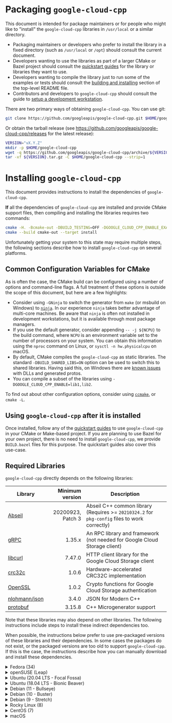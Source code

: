 # Packaging `google-cloud-cpp`

<!-- This is an automatically generated file -->
<!-- Make changes in ci/generate-markdown/generate-packaging.sh -->

This document is intended for package maintainers or for people who might like
to "install" the `google-cloud-cpp` libraries in `/usr/local` or a similar
directory.

* Packaging maintainers or developers who prefer to install the library in a
  fixed directory (such as `/usr/local` or `/opt`) should consult the current
  document.
* Developers wanting to use the libraries as part of a larger CMake or Bazel
  project should consult the [quickstart guides](/README.md#quickstart) for the
  library or libraries they want to use.
* Developers wanting to compile the library just to run some of the examples or
  tests should consult the
  [building and installing](/README.md#building-and-installing) section of the
  top-level README file.
* Contributors and developers to `google-cloud-cpp` should consult the guide to
  [setup a development workstation][howto-setup-dev-workstation].

[howto-setup-dev-workstation]: /doc/contributor/howto-guide-setup-development-workstation.md
[ninja-build]: https://ninja-build.org/
[ccmake]: https://cmake.org/cmake/help/latest/manual/ccmake.1.html
[issues-5489]: https://github.com/googleapis/google-cloud-cpp/issues/5849

There are two primary ways of obtaining `google-cloud-cpp`. You can use git:

```bash
git clone https://github.com/googleapis/google-cloud-cpp.git $HOME/google-cloud-cpp
```

Or obtain the tarball release (see
https://github.com/googleapis/google-cloud-cpp/releases for the latest
release):

```bash
VERSION="vX.Y.Z"
mkdir -p $HOME/google-cloud-cpp
wget -q https://github.com/googleapis/google-cloud-cpp/archive/${VERSION}.tar.gz
tar -xf ${VERSION}.tar.gz -C $HOME/google-cloud-cpp --strip=1
```

# Installing `google-cloud-cpp`

<!-- This is an automatically generated file -->
<!-- Make changes in ci/generate-markdown/generate-packaging.sh -->

This document provides instructions to install the dependencies of
`google-cloud-cpp`.

**If** all the dependencies of `google-cloud-cpp` are installed and provide
CMake support files, then compiling and installing the libraries
requires two commands:

```bash
cmake -H. -Bcmake-out -DBUILD_TESTING=OFF -DGOOGLE_CLOUD_CPP_ENABLE_EXAMPLES=OFF
cmake --build cmake-out --target install
```

Unfortunately getting your system to this state may require multiple steps,
the following sections describe how to install `google-cloud-cpp` on several
platforms.

## Common Configuration Variables for CMake

As is often the case, the CMake build can be configured using a number of
options and command-line flags.  A full treatment of these options is outside
the scope of this document, but here are a few highlights:

* Consider using `-GNinja` to switch the generator from `make` (or msbuild on
  Windows) to [`ninja`][ninja-build]. In our experience `ninja` takes better
  advantage of multi-core machines. Be aware that `ninja` is often not
  installed in development workstations, but it is available through most
  package managers.
* If you use the default generator, consider appending `-- -j ${NCPU}` to the
  build command, where `NCPU` is an environment variable set to the number of
  processors on your system. You can obtain this information using
  the `nproc` command on Linux, or `sysctl -n hw.physicalcpu` on macOS.
* By default, CMake compiles the `google-cloud-cpp` as static libraries. The
  standard `-DBUILD_SHARED_LIBS=ON` option can be used to switch this to shared
  libraries.  Having said this, on Windows there are [known issues][issues-5489]
  with DLLs and generated protos.
* You can compile a subset of the libraries using
  `-DGOOGLE_CLOUD_CPP_ENABLE=lib1,lib2`.

To find out about other configuration options, consider using
[`ccmake`][ccmake], or `cmake -L`.

## Using `google-cloud-cpp` after it is installed

Once installed, follow any of the [quickstart guides](/README.md#quickstart) to
use `google-cloud-cpp` in your CMake or Make-based project. If you are planning
to use Bazel for your own project, there is no need to install
`google-cloud-cpp`, we provide `BUILD.bazel` files for this purpose. The
quickstart guides also cover this use-case.

## Required Libraries

`google-cloud-cpp` directly depends on the following libraries:

| Library | Minimum version | Description |
| ------- | --------------: | ----------- |
| [Abseil][abseil-gh] | 20200923, Patch 3 | Abseil C++ common library (Requires >= `20210324.2` for `pkg-config` files to work correctly)|
| [gRPC][gRPC-gh] | 1.35.x | An RPC library and framework (not needed for Google Cloud Storage client) |
| [libcurl][libcurl-gh] | 7.47.0  | HTTP client library for the Google Cloud Storage client |
| [crc32c][crc32c-gh]  | 1.0.6 | Hardware-accelerated CRC32C implementation |
| [OpenSSL][OpenSSL-gh] | 1.0.2 | Crypto functions for Google Cloud Storage authentication |
| [nlohmann/json][nlohmann-json-gh] | 3.4.0 | JSON for Modern C++ |
| [protobuf][protobuf-gh] | 3.15.8 | C++ Microgenerator support |

[abseil-gh]: https://github.com/abseil/abseil-cpp
[gRPC-gh]: https://github.com/grpc/grpc
[libcurl-gh]: https://github.com/curl/curl
[crc32c-gh]: https://github.com/google/crc32c
[OpenSSL-gh]: https://github.com/openssl/openssl
[nlohmann-json-gh]: https://github.com/nlohmann/json
[protobuf-gh]: https://github.com/protocolbuffers/protobuf

Note that these libraries may also depend on other libraries. The following
instructions include steps to install these indirect dependencies too.

When possible, the instructions below prefer to use pre-packaged versions of
these libraries and their dependencies. In some cases the packages do not exist,
or the packaged versions are too old to support `google-cloud-cpp`. If this is
the case, the instructions describe how you can manually download and install
these dependencies.

<details>
<summary>Fedora (34)</summary>
<br>

Install the minimal development tools:

```bash
sudo dnf makecache && \
sudo dnf install -y ccache cmake curl findutils gcc-c++ git make ninja-build \
        openssl-devel patch unzip tar wget zip zlib-devel
```

Fedora 34 includes packages for gRPC and Protobuf, but they are not
recent enough to support the protos published by Google Cloud. The indirect
dependencies of libcurl, Protobuf, and gRPC are recent enough for our needs.

```bash
sudo dnf makecache && \
sudo dnf install -y c-ares-devel re2-devel libcurl-devel
```

Fedora's version of `pkg-config` (https://github.com/pkgconf/pkgconf) is slow
when handling `.pc` files with lots of `Requires:` deps, which happens with
Abseil. If you plan to use `pkg-config` with any of the installed artifacts,
you may want to use a recent version of the standard `pkg-config` binary. If
not, `sudo dnf install pkgconfig` should work.

```bash
mkdir -p $HOME/Downloads/pkg-config-cpp && cd $HOME/Downloads/pkg-config-cpp
curl -sSL https://pkgconfig.freedesktop.org/releases/pkg-config-0.29.2.tar.gz | \
    tar -xzf - --strip-components=1 && \
    ./configure --with-internal-glib && \
    make -j ${NCPU:-4} && \
sudo make install && \
sudo ldconfig
```

The following steps will install libraries and tools in `/usr/local`. By
default pkg-config does not search in these directories.

```bash
export PKG_CONFIG_PATH=/usr/local/lib64/pkgconfig:/usr/local/lib/pkgconfig:/usr/lib64/pkgconfig
```

#### Abseil

We need a recent version of Abseil.

```bash
mkdir -p $HOME/Downloads/abseil-cpp && cd $HOME/Downloads/abseil-cpp
curl -sSL https://github.com/abseil/abseil-cpp/archive/20211102.0.tar.gz | \
    tar -xzf - --strip-components=1 && \
    sed -i 's/^#define ABSL_OPTION_USE_\(.*\) 2/#define ABSL_OPTION_USE_\1 0/' "absl/base/options.h" && \
    cmake \
      -DCMAKE_BUILD_TYPE=Release \
      -DBUILD_TESTING=OFF \
      -DBUILD_SHARED_LIBS=yes \
      -DCMAKE_CXX_STANDARD=11 \
      -H. -Bcmake-out && \
    cmake --build cmake-out -- -j ${NCPU:-4} && \
sudo cmake --build cmake-out --target install -- -j ${NCPU:-4} && \
sudo ldconfig
```

#### crc32c

The project depends on the Crc32c library, we need to compile this from
source:

```bash
mkdir -p $HOME/Downloads/crc32c && cd $HOME/Downloads/crc32c
curl -sSL https://github.com/google/crc32c/archive/1.1.2.tar.gz | \
    tar -xzf - --strip-components=1 && \
    cmake \
        -DCMAKE_BUILD_TYPE=Release \
        -DBUILD_SHARED_LIBS=yes \
        -DCRC32C_BUILD_TESTS=OFF \
        -DCRC32C_BUILD_BENCHMARKS=OFF \
        -DCRC32C_USE_GLOG=OFF \
        -H. -Bcmake-out && \
    cmake --build cmake-out -- -j ${NCPU:-4} && \
sudo cmake --build cmake-out --target install -- -j ${NCPU:-4} && \
sudo ldconfig
```

#### nlohmann_json library

The project depends on the nlohmann_json library. We use CMake to
install it as this installs the necessary CMake configuration files.
Note that this is a header-only library, and often installed manually.
This leaves your environment without support for CMake pkg-config.

```bash
mkdir -p $HOME/Downloads/json && cd $HOME/Downloads/json
curl -sSL https://github.com/nlohmann/json/archive/v3.10.5.tar.gz | \
    tar -xzf - --strip-components=1 && \
    cmake \
      -DCMAKE_BUILD_TYPE=Release \
      -DBUILD_SHARED_LIBS=yes \
      -DBUILD_TESTING=OFF \
      -DJSON_BuildTests=OFF \
      -H. -Bcmake-out/nlohmann/json && \
sudo cmake --build cmake-out/nlohmann/json --target install -- -j ${NCPU:-4} && \
sudo ldconfig
```

#### Protobuf

Unless you are only using the Google Cloud Storage library the project
needs Protobuf and gRPC. Unfortunately the version of Protobuf that ships
with Fedora 34 is not recent enough to support the protos published by
Google Cloud. We need to build from source:

```bash
mkdir -p $HOME/Downloads/protobuf && cd $HOME/Downloads/protobuf
curl -sSL https://github.com/protocolbuffers/protobuf/archive/v3.20.1.tar.gz | \
    tar -xzf - --strip-components=1 && \
    cmake \
        -DCMAKE_BUILD_TYPE=Release \
        -DBUILD_SHARED_LIBS=yes \
        -Dprotobuf_BUILD_TESTS=OFF \
        -Hcmake -Bcmake-out && \
sudo cmake --build cmake-out --target install -- -j ${NCPU:-4} && \
sudo ldconfig
```

#### gRPC

Finally we build gRPC from source also:

```bash
mkdir -p $HOME/Downloads/grpc && cd $HOME/Downloads/grpc
curl -sSL https://github.com/grpc/grpc/archive/v1.46.1.tar.gz | \
    tar -xzf - --strip-components=1 && \
    cmake \
        -DCMAKE_BUILD_TYPE=Release \
        -DBUILD_SHARED_LIBS=ON \
        -DgRPC_INSTALL=ON \
        -DgRPC_BUILD_TESTS=OFF \
        -DgRPC_ABSL_PROVIDER=package \
        -DgRPC_CARES_PROVIDER=package \
        -DgRPC_PROTOBUF_PROVIDER=package \
        -DgRPC_RE2_PROVIDER=package \
        -DgRPC_SSL_PROVIDER=package \
        -DgRPC_ZLIB_PROVIDER=package \
        -H. -Bcmake-out && \
sudo cmake --build cmake-out --target install -- -j ${NCPU:-4} && \
sudo ldconfig
```

#### Compile and install the main project

We can now compile and install `google-cloud-cpp`

```bash
# Pick a location to install the artifacts, e.g., `/usr/local` or `/opt`
PREFIX="${HOME}/google-cloud-cpp-installed"
cmake -H. -Bcmake-out \
  -DCMAKE_INSTALL_PREFIX="${PREFIX}" \
  -DCMAKE_INSTALL_MESSAGE=NEVER \
  -DBUILD_TESTING=OFF \
  -DGOOGLE_CLOUD_CPP_ENABLE_EXAMPLES=OFF
cmake --build cmake-out -- -j "$(nproc)"
cmake --build cmake-out --target install
```

</details>

<details>
<summary>openSUSE (Leap)</summary>
<br>

Install the minimal development tools, libcurl and OpenSSL. The gRPC Makefile
uses `which` to determine whether the compiler is available. Install this
command for the extremely rare case where it may be missing from your
workstation or build server.

```bash
sudo zypper refresh && \
sudo zypper install --allow-downgrade -y automake ccache cmake curl \
        gcc gcc-c++ git gzip libcurl-devel libopenssl-devel \
        libtool make patch re2-devel tar wget which zlib zlib-devel-static
```

The following steps will install libraries and tools in `/usr/local`. openSUSE
does not search for shared libraries in these directories by default, there
are multiple ways to solve this problem, the following steps are one solution:

```bash
(echo "/usr/local/lib" ; echo "/usr/local/lib64") | \
sudo tee /etc/ld.so.conf.d/usrlocal.conf
export PKG_CONFIG_PATH=/usr/local/lib/pkgconfig:/usr/local/lib64/pkgconfig
export PATH=/usr/local/bin:${PATH}
```

#### Abseil

We need a recent version of Abseil.

```bash
mkdir -p $HOME/Downloads/abseil-cpp && cd $HOME/Downloads/abseil-cpp
curl -sSL https://github.com/abseil/abseil-cpp/archive/20211102.0.tar.gz | \
    tar -xzf - --strip-components=1 && \
    sed -i 's/^#define ABSL_OPTION_USE_\(.*\) 2/#define ABSL_OPTION_USE_\1 0/' "absl/base/options.h" && \
    cmake \
      -DCMAKE_BUILD_TYPE=Release \
      -DBUILD_TESTING=OFF \
      -DBUILD_SHARED_LIBS=yes \
      -DCMAKE_CXX_STANDARD=11 \
      -H. -Bcmake-out && \
    cmake --build cmake-out -- -j ${NCPU:-4} && \
sudo cmake --build cmake-out --target install -- -j ${NCPU:-4} && \
sudo ldconfig
```

#### Protobuf

We need to install a version of Protobuf that is recent enough to support the
Google Cloud Platform proto files:

```bash
mkdir -p $HOME/Downloads/protobuf && cd $HOME/Downloads/protobuf
curl -sSL https://github.com/protocolbuffers/protobuf/archive/v3.20.1.tar.gz | \
    tar -xzf - --strip-components=1 && \
    cmake \
        -DCMAKE_BUILD_TYPE=Release \
        -DBUILD_SHARED_LIBS=yes \
        -Dprotobuf_BUILD_TESTS=OFF \
        -Hcmake -Bcmake-out && \
    cmake --build cmake-out -- -j ${NCPU:-4} && \
sudo cmake --build cmake-out --target install -- -j ${NCPU:-4} && \
sudo ldconfig
```

#### c-ares

Recent versions of gRPC require c-ares >= 1.11, while openSUSE/Leap
distributes c-ares-1.9. Manually install a newer version:

```bash
mkdir -p $HOME/Downloads/c-ares && cd $HOME/Downloads/c-ares
curl -sSL https://github.com/c-ares/c-ares/archive/cares-1_14_0.tar.gz | \
    tar -xzf - --strip-components=1 && \
    ./buildconf && ./configure && make -j ${NCPU:-4} && \
sudo make install && \
sudo ldconfig
```

#### gRPC

We also need a version of gRPC that is recent enough to support the Google
Cloud Platform proto files. We manually install it using:

```bash
mkdir -p $HOME/Downloads/grpc && cd $HOME/Downloads/grpc
curl -sSL https://github.com/grpc/grpc/archive/v1.46.1.tar.gz | \
    tar -xzf - --strip-components=1 && \
    cmake \
        -DCMAKE_BUILD_TYPE=Release \
        -DgRPC_INSTALL=ON \
        -DgRPC_BUILD_TESTS=OFF \
        -DgRPC_ABSL_PROVIDER=package \
        -DgRPC_CARES_PROVIDER=package \
        -DgRPC_PROTOBUF_PROVIDER=package \
        -DgRPC_RE2_PROVIDER=package \
        -DgRPC_SSL_PROVIDER=package \
        -DgRPC_ZLIB_PROVIDER=package \
        -H. -Bcmake-out && \
    cmake --build cmake-out -- -j ${NCPU:-4} && \
sudo cmake --build cmake-out --target install -- -j ${NCPU:-4} && \
sudo ldconfig
```

#### crc32c

The project depends on the Crc32c library, we need to compile this from
source:

```bash
mkdir -p $HOME/Downloads/crc32c && cd $HOME/Downloads/crc32c
curl -sSL https://github.com/google/crc32c/archive/1.1.2.tar.gz | \
    tar -xzf - --strip-components=1 && \
    cmake \
        -DCMAKE_BUILD_TYPE=Release \
        -DBUILD_SHARED_LIBS=yes \
        -DCRC32C_BUILD_TESTS=OFF \
        -DCRC32C_BUILD_BENCHMARKS=OFF \
        -DCRC32C_USE_GLOG=OFF \
        -H. -Bcmake-out && \
    cmake --build cmake-out -- -j ${NCPU:-4} && \
sudo cmake --build cmake-out --target install -- -j ${NCPU:-4} && \
sudo ldconfig
```

#### nlohmann_json library

The project depends on the nlohmann_json library. We use CMake to
install it as this installs the necessary CMake configuration files.
Note that this is a header-only library, and often installed manually.
This leaves your environment without support for CMake pkg-config.

```bash
mkdir -p $HOME/Downloads/json && cd $HOME/Downloads/json
curl -sSL https://github.com/nlohmann/json/archive/v3.10.5.tar.gz | \
    tar -xzf - --strip-components=1 && \
    cmake \
      -DCMAKE_BUILD_TYPE=Release \
      -DBUILD_SHARED_LIBS=yes \
      -DBUILD_TESTING=OFF \
      -DJSON_BuildTests=OFF \
      -H. -Bcmake-out/nlohmann/json && \
sudo cmake --build cmake-out/nlohmann/json --target install -- -j ${NCPU:-4} && \
sudo ldconfig
```

#### Compile and install the main project

We can now compile and install `google-cloud-cpp`

```bash
# Pick a location to install the artifacts, e.g., `/usr/local` or `/opt`
PREFIX="${HOME}/google-cloud-cpp-installed"
cmake -H. -Bcmake-out \
  -DCMAKE_INSTALL_PREFIX="${PREFIX}" \
  -DCMAKE_INSTALL_MESSAGE=NEVER \
  -DBUILD_TESTING=OFF \
  -DGOOGLE_CLOUD_CPP_ENABLE_EXAMPLES=OFF
cmake --build cmake-out -- -j "$(nproc)"
cmake --build cmake-out --target install
```

</details>

<details>
<summary>Ubuntu (20.04 LTS - Focal Fossa)</summary>
<br>

Install the minimal development tools, libcurl, OpenSSL and libc-ares:

```bash
export DEBIAN_FRONTEND=noninteractive
sudo apt-get update && \
sudo apt-get --no-install-recommends install -y apt-transport-https apt-utils \
        automake build-essential ccache cmake ca-certificates curl git \
        gcc g++ libc-ares-dev libc-ares2 libcurl4-openssl-dev libre2-dev \
        libssl-dev m4 make pkg-config tar wget zlib1g-dev
```

#### Abseil

We need a recent version of Abseil.

```bash
mkdir -p $HOME/Downloads/abseil-cpp && cd $HOME/Downloads/abseil-cpp
curl -sSL https://github.com/abseil/abseil-cpp/archive/20211102.0.tar.gz | \
    tar -xzf - --strip-components=1 && \
    sed -i 's/^#define ABSL_OPTION_USE_\(.*\) 2/#define ABSL_OPTION_USE_\1 0/' "absl/base/options.h" && \
    cmake \
      -DCMAKE_BUILD_TYPE=Release \
      -DBUILD_TESTING=OFF \
      -DBUILD_SHARED_LIBS=yes \
      -DCMAKE_CXX_STANDARD=11 \
      -H. -Bcmake-out && \
    cmake --build cmake-out -- -j ${NCPU:-4} && \
sudo cmake --build cmake-out --target install -- -j ${NCPU:-4} && \
sudo ldconfig
```

#### Protobuf

We need to install a version of Protobuf that is recent enough to support the
Google Cloud Platform proto files:

```bash
mkdir -p $HOME/Downloads/protobuf && cd $HOME/Downloads/protobuf
curl -sSL https://github.com/protocolbuffers/protobuf/archive/v3.20.1.tar.gz | \
    tar -xzf - --strip-components=1 && \
    cmake \
        -DCMAKE_BUILD_TYPE=Release \
        -DBUILD_SHARED_LIBS=yes \
        -Dprotobuf_BUILD_TESTS=OFF \
        -Hcmake -Bcmake-out && \
    cmake --build cmake-out -- -j ${NCPU:-4} && \
sudo cmake --build cmake-out --target install -- -j ${NCPU:-4} && \
sudo ldconfig
```

#### gRPC

We also need a version of gRPC that is recent enough to support the Google
Cloud Platform proto files. We install it using:

```bash
mkdir -p $HOME/Downloads/grpc && cd $HOME/Downloads/grpc
curl -sSL https://github.com/grpc/grpc/archive/v1.46.1.tar.gz | \
    tar -xzf - --strip-components=1 && \
    cmake \
        -DCMAKE_BUILD_TYPE=Release \
        -DgRPC_INSTALL=ON \
        -DgRPC_BUILD_TESTS=OFF \
        -DgRPC_ABSL_PROVIDER=package \
        -DgRPC_CARES_PROVIDER=package \
        -DgRPC_PROTOBUF_PROVIDER=package \
        -DgRPC_RE2_PROVIDER=package \
        -DgRPC_SSL_PROVIDER=package \
        -DgRPC_ZLIB_PROVIDER=package \
        -H. -Bcmake-out && \
    cmake --build cmake-out -- -j ${NCPU:-4} && \
sudo cmake --build cmake-out --target install -- -j ${NCPU:-4} && \
sudo ldconfig
```

#### crc32c

The project depends on the Crc32c library, we need to compile this from
source:

```bash
mkdir -p $HOME/Downloads/crc32c && cd $HOME/Downloads/crc32c
curl -sSL https://github.com/google/crc32c/archive/1.1.2.tar.gz | \
    tar -xzf - --strip-components=1 && \
    cmake \
        -DCMAKE_BUILD_TYPE=Release \
        -DBUILD_SHARED_LIBS=yes \
        -DCRC32C_BUILD_TESTS=OFF \
        -DCRC32C_BUILD_BENCHMARKS=OFF \
        -DCRC32C_USE_GLOG=OFF \
        -H. -Bcmake-out && \
    cmake --build cmake-out -- -j ${NCPU:-4} && \
sudo cmake --build cmake-out --target install -- -j ${NCPU:-4} && \
sudo ldconfig
```

#### nlohmann_json library

The project depends on the nlohmann_json library. We use CMake to
install it as this installs the necessary CMake configuration files.
Note that this is a header-only library, and often installed manually.
This leaves your environment without support for CMake pkg-config.

```bash
mkdir -p $HOME/Downloads/json && cd $HOME/Downloads/json
curl -sSL https://github.com/nlohmann/json/archive/v3.10.5.tar.gz | \
    tar -xzf - --strip-components=1 && \
    cmake \
      -DCMAKE_BUILD_TYPE=Release \
      -DBUILD_SHARED_LIBS=yes \
      -DBUILD_TESTING=OFF \
      -DJSON_BuildTests=OFF \
      -H. -Bcmake-out/nlohmann/json && \
sudo cmake --build cmake-out/nlohmann/json --target install -- -j ${NCPU:-4} && \
sudo ldconfig
```

#### Compile and install the main project

We can now compile and install `google-cloud-cpp`

```bash
# Pick a location to install the artifacts, e.g., `/usr/local` or `/opt`
PREFIX="${HOME}/google-cloud-cpp-installed"
cmake -H. -Bcmake-out \
  -DCMAKE_INSTALL_PREFIX="${PREFIX}" \
  -DCMAKE_INSTALL_MESSAGE=NEVER \
  -DBUILD_TESTING=OFF \
  -DGOOGLE_CLOUD_CPP_ENABLE_EXAMPLES=OFF
cmake --build cmake-out -- -j "$(nproc)"
cmake --build cmake-out --target install
```

</details>

<details>
<summary>Ubuntu (18.04 LTS - Bionic Beaver)</summary>
<br>

Install the minimal development tools, libcurl, OpenSSL and libc-ares:

```bash
sudo apt-get update && \
sudo apt-get --no-install-recommends install -y apt-transport-https apt-utils \
        automake build-essential ccache cmake ca-certificates curl git \
        gcc g++ libc-ares-dev libc-ares2 libcurl4-openssl-dev libssl-dev m4 \
        make pkg-config tar wget zlib1g-dev
```

#### Abseil

We need a recent version of Abseil.

```bash
mkdir -p $HOME/Downloads/abseil-cpp && cd $HOME/Downloads/abseil-cpp
curl -sSL https://github.com/abseil/abseil-cpp/archive/20211102.0.tar.gz | \
    tar -xzf - --strip-components=1 && \
    sed -i 's/^#define ABSL_OPTION_USE_\(.*\) 2/#define ABSL_OPTION_USE_\1 0/' "absl/base/options.h" && \
    cmake \
      -DCMAKE_BUILD_TYPE=Release \
      -DBUILD_TESTING=OFF \
      -DBUILD_SHARED_LIBS=yes \
      -DCMAKE_CXX_STANDARD=11 \
      -H. -Bcmake-out && \
    cmake --build cmake-out -- -j ${NCPU:-4} && \
sudo cmake --build cmake-out --target install -- -j ${NCPU:-4} && \
sudo ldconfig
```

#### Protobuf

We need to install a version of Protobuf that is recent enough to support the
Google Cloud Platform proto files:

```bash
mkdir -p $HOME/Downloads/protobuf && cd $HOME/Downloads/protobuf
curl -sSL https://github.com/protocolbuffers/protobuf/archive/v3.20.1.tar.gz | \
    tar -xzf - --strip-components=1 && \
    cmake \
        -DCMAKE_BUILD_TYPE=Release \
        -DBUILD_SHARED_LIBS=yes \
        -Dprotobuf_BUILD_TESTS=OFF \
        -Hcmake -Bcmake-out && \
    cmake --build cmake-out -- -j ${NCPU:-4} && \
sudo cmake --build cmake-out --target install -- -j ${NCPU:-4} && \
sudo ldconfig
```

#### RE2

We need a newer version of RE2 than the system package provides.

```bash
mkdir -p $HOME/Downloads/re2 && cd $HOME/Downloads/re2
curl -sSL https://github.com/google/re2/archive/2020-11-01.tar.gz | \
    tar -xzf - --strip-components=1 && \
    cmake -DCMAKE_BUILD_TYPE=Release \
        -DBUILD_SHARED_LIBS=ON \
        -DRE2_BUILD_TESTING=OFF \
        -H. -Bcmake-out && \
    cmake --build cmake-out -- -j ${NCPU:-4} && \
sudo cmake --build cmake-out --target install -- -j ${NCPU:-4} && \
sudo ldconfig
```

#### gRPC

We also need a version of gRPC that is recent enough to support the Google
Cloud Platform proto files. We install it using:

```bash
mkdir -p $HOME/Downloads/grpc && cd $HOME/Downloads/grpc
curl -sSL https://github.com/grpc/grpc/archive/v1.46.1.tar.gz | \
    tar -xzf - --strip-components=1 && \
    cmake \
        -DCMAKE_BUILD_TYPE=Release \
        -DgRPC_INSTALL=ON \
        -DgRPC_BUILD_TESTS=OFF \
        -DgRPC_ABSL_PROVIDER=package \
        -DgRPC_CARES_PROVIDER=package \
        -DgRPC_PROTOBUF_PROVIDER=package \
        -DgRPC_RE2_PROVIDER=package \
        -DgRPC_SSL_PROVIDER=package \
        -DgRPC_ZLIB_PROVIDER=package \
        -H. -Bcmake-out && \
    cmake --build cmake-out -- -j ${NCPU:-4} && \
sudo cmake --build cmake-out --target install -- -j ${NCPU:-4} && \
sudo ldconfig
```

#### crc32c

The project depends on the Crc32c library, we need to compile this from
source:

```bash
mkdir -p $HOME/Downloads/crc32c && cd $HOME/Downloads/crc32c
curl -sSL https://github.com/google/crc32c/archive/1.1.2.tar.gz | \
    tar -xzf - --strip-components=1 && \
    cmake \
        -DCMAKE_BUILD_TYPE=Release \
        -DBUILD_SHARED_LIBS=yes \
        -DCRC32C_BUILD_TESTS=OFF \
        -DCRC32C_BUILD_BENCHMARKS=OFF \
        -DCRC32C_USE_GLOG=OFF \
        -H. -Bcmake-out && \
    cmake --build cmake-out -- -j ${NCPU:-4} && \
sudo cmake --build cmake-out --target install -- -j ${NCPU:-4} && \
sudo ldconfig
```

#### nlohmann_json library

The project depends on the nlohmann_json library. We use CMake to
install it as this installs the necessary CMake configuration files.
Note that this is a header-only library, and often installed manually.
This leaves your environment without support for CMake pkg-config.

```bash
mkdir -p $HOME/Downloads/json && cd $HOME/Downloads/json
curl -sSL https://github.com/nlohmann/json/archive/v3.10.5.tar.gz | \
    tar -xzf - --strip-components=1 && \
    cmake \
      -DCMAKE_BUILD_TYPE=Release \
      -DBUILD_SHARED_LIBS=yes \
      -DBUILD_TESTING=OFF \
      -DJSON_BuildTests=OFF \
      -H. -Bcmake-out/nlohmann/json && \
sudo cmake --build cmake-out/nlohmann/json --target install -- -j ${NCPU:-4} && \
sudo ldconfig
```

#### Compile and install the main project

We can now compile and install `google-cloud-cpp`

```bash
# Pick a location to install the artifacts, e.g., `/usr/local` or `/opt`
PREFIX="${HOME}/google-cloud-cpp-installed"
cmake -H. -Bcmake-out \
  -DCMAKE_INSTALL_PREFIX="${PREFIX}" \
  -DCMAKE_INSTALL_MESSAGE=NEVER \
  -DBUILD_TESTING=OFF \
  -DGOOGLE_CLOUD_CPP_ENABLE_EXAMPLES=OFF
cmake --build cmake-out -- -j "$(nproc)"
cmake --build cmake-out --target install
```

</details>

<details>
<summary>Debian (11 - Bullseye)</summary>
<br>

Install the minimal development tools, libcurl, and OpenSSL:

```bash
sudo apt-get update && \
sudo apt-get --no-install-recommends install -y apt-transport-https apt-utils \
        automake build-essential ca-certificates ccache cmake curl git \
        gcc g++ libc-ares-dev libc-ares2 libcurl4-openssl-dev libre2-dev \
        libssl-dev m4 make ninja-build pkg-config tar wget zlib1g-dev
```

#### Abseil

Debian 11 ships with Abseil==20200923.3.  Unfortunately, the current gRPC version needs
Abseil>=20210324.

```bash
mkdir -p $HOME/Downloads/abseil-cpp && cd $HOME/Downloads/abseil-cpp
curl -sSL https://github.com/abseil/abseil-cpp/archive/20211102.0.tar.gz | \
    tar -xzf - --strip-components=1 && \
    sed -i 's/^#define ABSL_OPTION_USE_\(.*\) 2/#define ABSL_OPTION_USE_\1 0/' "absl/base/options.h" && \
    cmake \
      -DCMAKE_BUILD_TYPE=Release \
      -DBUILD_TESTING=OFF \
      -DBUILD_SHARED_LIBS=yes \
      -DCMAKE_CXX_STANDARD=11 \
      -H. -Bcmake-out && \
    cmake --build cmake-out -- -j ${NCPU:-4} && \
sudo cmake --build cmake-out --target install -- -j ${NCPU:-4} && \
sudo ldconfig
```

#### crc32c

The project depends on the Crc32c library, we need to compile this from
source:

```bash
mkdir -p $HOME/Downloads/crc32c && cd $HOME/Downloads/crc32c
curl -sSL https://github.com/google/crc32c/archive/1.1.2.tar.gz | \
    tar -xzf - --strip-components=1 && \
    cmake \
        -DCMAKE_BUILD_TYPE=Release \
        -DBUILD_SHARED_LIBS=yes \
        -DCRC32C_BUILD_TESTS=OFF \
        -DCRC32C_BUILD_BENCHMARKS=OFF \
        -DCRC32C_USE_GLOG=OFF \
        -H. -Bcmake-out && \
    cmake --build cmake-out -- -j ${NCPU:-4} && \
sudo cmake --build cmake-out --target install -- -j ${NCPU:-4} && \
sudo ldconfig
```

#### nlohmann_json library

Debian 11 also ships with nlohmann-json==3.9.1, which is recent enough for our needs:

```bash
sudo apt-get update && \
sudo apt-get --no-install-recommends install -y nlohmann-json3-dev
```

#### Protobuf

Unless you are only using the Google Cloud Storage library the project
needs Protobuf and gRPC. Unfortunately the version of Protobuf that ships
with Debian 11 is not recent enough to support the protos published by
Google Cloud. We need to build from source:

```bash
mkdir -p $HOME/Downloads/protobuf && cd $HOME/Downloads/protobuf
curl -sSL https://github.com/protocolbuffers/protobuf/archive/v3.20.1.tar.gz | \
    tar -xzf - --strip-components=1 && \
    cmake \
        -DCMAKE_BUILD_TYPE=Release \
        -DBUILD_SHARED_LIBS=yes \
        -Dprotobuf_BUILD_TESTS=OFF \
        -Hcmake -Bcmake-out && \
sudo cmake --build cmake-out --target install -- -j ${NCPU:-4} && \
sudo ldconfig
```

#### gRPC

Finally we build gRPC from source also:

```bash
mkdir -p $HOME/Downloads/grpc && cd $HOME/Downloads/grpc
curl -sSL https://github.com/grpc/grpc/archive/v1.46.1.tar.gz | \
    tar -xzf - --strip-components=1 && \
    cmake \
        -DCMAKE_BUILD_TYPE=Release \
        -DBUILD_SHARED_LIBS=ON \
        -DgRPC_INSTALL=ON \
        -DgRPC_BUILD_TESTS=OFF \
        -DgRPC_ABSL_PROVIDER=package \
        -DgRPC_CARES_PROVIDER=package \
        -DgRPC_PROTOBUF_PROVIDER=package \
        -DgRPC_RE2_PROVIDER=package \
        -DgRPC_SSL_PROVIDER=package \
        -DgRPC_ZLIB_PROVIDER=package \
        -H. -Bcmake-out && \
sudo cmake --build cmake-out --target install -- -j ${NCPU:-4} && \
sudo ldconfig
```

#### Compile and install the main project

We can now compile and install `google-cloud-cpp`

```bash
# Pick a location to install the artifacts, e.g., `/usr/local` or `/opt`
PREFIX="${HOME}/google-cloud-cpp-installed"
cmake -H. -Bcmake-out \
  -DCMAKE_INSTALL_PREFIX="${PREFIX}" \
  -DCMAKE_INSTALL_MESSAGE=NEVER \
  -DBUILD_TESTING=OFF \
  -DGOOGLE_CLOUD_CPP_ENABLE_EXAMPLES=OFF
cmake --build cmake-out -- -j "$(nproc)"
cmake --build cmake-out --target install
```

</details>

<details>
<summary>Debian (10 - Buster)</summary>
<br>

Install the minimal development tools, libcurl, and OpenSSL:

```bash
sudo apt-get update && \
sudo apt-get --no-install-recommends install -y apt-transport-https apt-utils \
        automake build-essential ca-certificates ccache cmake curl git \
        gcc g++ libc-ares-dev libc-ares2 libcurl4-openssl-dev libre2-dev \
        libssl-dev m4 make ninja-build pkg-config tar wget zlib1g-dev
```

#### Abseil

We need a recent version of Abseil.

```bash
mkdir -p $HOME/Downloads/abseil-cpp && cd $HOME/Downloads/abseil-cpp
curl -sSL https://github.com/abseil/abseil-cpp/archive/20211102.0.tar.gz | \
    tar -xzf - --strip-components=1 && \
    sed -i 's/^#define ABSL_OPTION_USE_\(.*\) 2/#define ABSL_OPTION_USE_\1 0/' "absl/base/options.h" && \
    cmake \
      -DCMAKE_BUILD_TYPE=Release \
      -DBUILD_TESTING=OFF \
      -DBUILD_SHARED_LIBS=yes \
      -DCMAKE_CXX_STANDARD=11 \
      -H. -Bcmake-out && \
    cmake --build cmake-out -- -j ${NCPU:-4} && \
sudo cmake --build cmake-out --target install -- -j ${NCPU:-4} && \
sudo ldconfig
```

#### crc32c

The project depends on the Crc32c library, we need to compile this from
source:

```bash
mkdir -p $HOME/Downloads/crc32c && cd $HOME/Downloads/crc32c
curl -sSL https://github.com/google/crc32c/archive/1.1.2.tar.gz | \
    tar -xzf - --strip-components=1 && \
    cmake \
        -DCMAKE_BUILD_TYPE=Release \
        -DBUILD_SHARED_LIBS=yes \
        -DCRC32C_BUILD_TESTS=OFF \
        -DCRC32C_BUILD_BENCHMARKS=OFF \
        -DCRC32C_USE_GLOG=OFF \
        -H. -Bcmake-out && \
    cmake --build cmake-out -- -j ${NCPU:-4} && \
sudo cmake --build cmake-out --target install -- -j ${NCPU:-4} && \
sudo ldconfig
```

#### nlohmann_json library

The project depends on the nlohmann_json library. We use CMake to
install it as this installs the necessary CMake configuration files.
Note that this is a header-only library, and often installed manually.
This leaves your environment without support for CMake pkg-config.

```bash
mkdir -p $HOME/Downloads/json && cd $HOME/Downloads/json
curl -sSL https://github.com/nlohmann/json/archive/v3.10.5.tar.gz | \
    tar -xzf - --strip-components=1 && \
    cmake \
      -DCMAKE_BUILD_TYPE=Release \
      -DBUILD_SHARED_LIBS=yes \
      -DBUILD_TESTING=OFF \
      -DJSON_BuildTests=OFF \
      -H. -Bcmake-out/nlohmann/json && \
sudo cmake --build cmake-out/nlohmann/json --target install -- -j ${NCPU:-4} && \
sudo ldconfig
```

#### Protobuf

Unless you are only using the Google Cloud Storage library the project
needs Protobuf and gRPC. Unfortunately the version of Protobuf that ships
with Debian 10 is not recent enough to support the protos published by
Google Cloud. We need to build from source:

```bash
mkdir -p $HOME/Downloads/protobuf && cd $HOME/Downloads/protobuf
curl -sSL https://github.com/protocolbuffers/protobuf/archive/v3.20.1.tar.gz | \
    tar -xzf - --strip-components=1 && \
    cmake \
        -DCMAKE_BUILD_TYPE=Release \
        -DBUILD_SHARED_LIBS=yes \
        -Dprotobuf_BUILD_TESTS=OFF \
        -Hcmake -Bcmake-out && \
sudo cmake --build cmake-out --target install -- -j ${NCPU:-4} && \
sudo ldconfig
```

#### gRPC

Finally we build gRPC from source also:

```bash
mkdir -p $HOME/Downloads/grpc && cd $HOME/Downloads/grpc
curl -sSL https://github.com/grpc/grpc/archive/v1.46.1.tar.gz | \
    tar -xzf - --strip-components=1 && \
    cmake \
        -DCMAKE_BUILD_TYPE=Release \
        -DBUILD_SHARED_LIBS=ON \
        -DgRPC_INSTALL=ON \
        -DgRPC_BUILD_TESTS=OFF \
        -DgRPC_ABSL_PROVIDER=package \
        -DgRPC_CARES_PROVIDER=package \
        -DgRPC_PROTOBUF_PROVIDER=package \
        -DgRPC_RE2_PROVIDER=package \
        -DgRPC_SSL_PROVIDER=package \
        -DgRPC_ZLIB_PROVIDER=package \
        -H. -Bcmake-out && \
sudo cmake --build cmake-out --target install -- -j ${NCPU:-4} && \
sudo ldconfig
```

#### Compile and install the main project

We can now compile and install `google-cloud-cpp`

```bash
# Pick a location to install the artifacts, e.g., `/usr/local` or `/opt`
PREFIX="${HOME}/google-cloud-cpp-installed"
cmake -H. -Bcmake-out \
  -DCMAKE_INSTALL_PREFIX="${PREFIX}" \
  -DCMAKE_INSTALL_MESSAGE=NEVER \
  -DBUILD_TESTING=OFF \
  -DGOOGLE_CLOUD_CPP_ENABLE_EXAMPLES=OFF
cmake --build cmake-out -- -j "$(nproc)"
cmake --build cmake-out --target install
```

</details>

<details>
<summary>Debian (9 - Stretch)</summary>
<br>

First install the development tools and libcurl.
On Debian 9, libcurl links against openssl-1.0.2, and one must link
against the same version or risk an inconsistent configuration of the library.
This is especially important for multi-threaded applications, as openssl-1.0.2
requires explicitly setting locking callbacks. Therefore, to use libcurl one
must link against openssl-1.0.2. To do so, we need to install libssl1.0-dev.
Note that this removes libssl-dev if you have it installed already, and would
prevent you from compiling against openssl-1.1.0.

```bash
sudo apt-get update && \
sudo apt-get --no-install-recommends install -y apt-transport-https apt-utils \
        automake build-essential ccache cmake ca-certificates curl git \
        gcc g++ libcurl4-openssl-dev libssl1.0-dev libtool make m4 pkg-config \
        tar wget zlib1g-dev
```

#### Abseil

We need a recent version of Abseil.

```bash
mkdir -p $HOME/Downloads/abseil-cpp && cd $HOME/Downloads/abseil-cpp
curl -sSL https://github.com/abseil/abseil-cpp/archive/20211102.0.tar.gz | \
    tar -xzf - --strip-components=1 && \
    sed -i 's/^#define ABSL_OPTION_USE_\(.*\) 2/#define ABSL_OPTION_USE_\1 0/' "absl/base/options.h" && \
    cmake \
      -DCMAKE_BUILD_TYPE=Release \
      -DBUILD_TESTING=OFF \
      -DBUILD_SHARED_LIBS=yes \
      -DCMAKE_CXX_STANDARD=11 \
      -H. -Bcmake-out && \
    cmake --build cmake-out -- -j ${NCPU:-4} && \
sudo cmake --build cmake-out --target install -- -j ${NCPU:-4} && \
sudo ldconfig
```

#### Protobuf

We need to install a version of Protobuf that is recent enough to support the
Google Cloud Platform proto files:

```bash
mkdir -p $HOME/Downloads/protobuf && cd $HOME/Downloads/protobuf
curl -sSL https://github.com/protocolbuffers/protobuf/archive/v3.20.1.tar.gz | \
    tar -xzf - --strip-components=1 && \
    cmake \
        -DCMAKE_BUILD_TYPE=Release \
        -DBUILD_SHARED_LIBS=yes \
        -Dprotobuf_BUILD_TESTS=OFF \
        -Hcmake -Bcmake-out && \
    cmake --build cmake-out -- -j ${NCPU:-4} && \
sudo cmake --build cmake-out --target install -- -j ${NCPU:-4} && \
sudo ldconfig
```

#### c-ares

Recent versions of gRPC require c-ares >= 1.13, while Debian Stretch
distributes c-ares-1.12. Manually install a newer version:

```bash
mkdir -p $HOME/Downloads/c-ares && cd $HOME/Downloads/c-ares
curl -sSL https://github.com/c-ares/c-ares/archive/cares-1_14_0.tar.gz | \
    tar -xzf - --strip-components=1 && \
    ./buildconf && ./configure && make -j ${NCPU:-4} && \
sudo make install && \
sudo ldconfig
```

#### RE2

We need a newer version of RE2 than the system package provides.

```bash
mkdir -p $HOME/Downloads/re2 && cd $HOME/Downloads/re2
curl -sSL https://github.com/google/re2/archive/2020-11-01.tar.gz | \
    tar -xzf - --strip-components=1 && \
    cmake -DCMAKE_BUILD_TYPE=Release \
        -DBUILD_SHARED_LIBS=ON \
        -DRE2_BUILD_TESTING=OFF \
        -H. -Bcmake-out && \
    cmake --build cmake-out -- -j ${NCPU:-4} && \
sudo cmake --build cmake-out --target install -- -j ${NCPU:-4} && \
sudo ldconfig
```

#### gRPC

To install gRPC we first need to configure pkg-config to find the version of
Protobuf we just installed in `/usr/local`:

```bash
mkdir -p $HOME/Downloads/grpc && cd $HOME/Downloads/grpc
curl -sSL https://github.com/grpc/grpc/archive/v1.46.1.tar.gz | \
    tar -xzf - --strip-components=1 && \
    cmake \
        -DCMAKE_BUILD_TYPE=Release \
        -DgRPC_INSTALL=ON \
        -DgRPC_BUILD_TESTS=OFF \
        -DgRPC_ABSL_PROVIDER=package \
        -DgRPC_CARES_PROVIDER=package \
        -DgRPC_PROTOBUF_PROVIDER=package \
        -DgRPC_RE2_PROVIDER=package \
        -DgRPC_SSL_PROVIDER=package \
        -DgRPC_ZLIB_PROVIDER=package \
        -H. -Bcmake-out && \
    cmake --build cmake-out -- -j ${NCPU:-4} && \
sudo cmake --build cmake-out --target install -- -j ${NCPU:-4} && \
sudo ldconfig
```

#### crc32c

The project depends on the Crc32c library, we need to compile this from
source:

```bash
mkdir -p $HOME/Downloads/crc32c && cd $HOME/Downloads/crc32c
curl -sSL https://github.com/google/crc32c/archive/1.1.2.tar.gz | \
    tar -xzf - --strip-components=1 && \
    cmake \
        -DCMAKE_BUILD_TYPE=Release \
        -DBUILD_SHARED_LIBS=yes \
        -DCRC32C_BUILD_TESTS=OFF \
        -DCRC32C_BUILD_BENCHMARKS=OFF \
        -DCRC32C_USE_GLOG=OFF \
        -H. -Bcmake-out && \
    cmake --build cmake-out -- -j ${NCPU:-4} && \
sudo cmake --build cmake-out --target install -- -j ${NCPU:-4} && \
sudo ldconfig
```

#### nlohmann_json library

The project depends on the nlohmann_json library. We use CMake to
install it as this installs the necessary CMake configuration files.
Note that this is a header-only library, and often installed manually.
This leaves your environment without support for CMake pkg-config.

```bash
mkdir -p $HOME/Downloads/json && cd $HOME/Downloads/json
curl -sSL https://github.com/nlohmann/json/archive/v3.10.5.tar.gz | \
    tar -xzf - --strip-components=1 && \
    sed -i \
        -e '1s/VERSION 3.8/VERSION 3.5/' \
        -e '/^target_compile_features/d' \
        CMakeLists.txt && \
    cmake \
      -DCMAKE_BUILD_TYPE=Release \
      -DBUILD_SHARED_LIBS=yes \
      -DBUILD_TESTING=OFF \
      -DJSON_BuildTests=OFF \
      -H. -Bcmake-out/nlohmann/json && \
sudo cmake --build cmake-out/nlohmann/json --target install -- -j ${NCPU:-4} && \
sudo ldconfig
```

#### Compile and install the main project

We can now compile and install `google-cloud-cpp`

```bash
# Pick a location to install the artifacts, e.g., `/usr/local` or `/opt`
PREFIX="${HOME}/google-cloud-cpp-installed"
cmake -H. -Bcmake-out \
  -DCMAKE_INSTALL_PREFIX="${PREFIX}" \
  -DCMAKE_INSTALL_MESSAGE=NEVER \
  -DBUILD_TESTING=OFF \
  -DGOOGLE_CLOUD_CPP_ENABLE_EXAMPLES=OFF
cmake --build cmake-out -- -j "$(nproc)"
cmake --build cmake-out --target install
```

</details>

<details>
<summary>Rocky Linux (8)</summary>
<br>

Install the minimal development tools, libcurl, OpenSSL, and the c-ares
library (required by gRPC):

```bash
sudo dnf makecache && \
sudo dnf update -y && \
sudo dnf install -y epel-release && \
sudo dnf makecache && \
sudo dnf install -y ccache cmake curl findutils gcc-c++ git make openssl-devel \
        patch re2-devel zlib-devel libcurl-devel c-ares-devel tar wget which
```

Rocky Linux's version of `pkg-config` (https://github.com/pkgconf/pkgconf) is
slow when handling `.pc` files with lots of `Requires:` deps, which happens
with Abseil. If you plan to use `pkg-config` with any of the installed
artifacts, you may want to use a recent version of the standard `pkg-config`
binary. If not, `sudo dnf install pkgconfig` should work.

```bash
mkdir -p $HOME/Downloads/pkg-config-cpp && cd $HOME/Downloads/pkg-config-cpp
curl -sSL https://pkgconfig.freedesktop.org/releases/pkg-config-0.29.2.tar.gz | \
    tar -xzf - --strip-components=1 && \
    ./configure --with-internal-glib && \
    make -j ${NCPU:-4} && \
sudo make install && \
sudo ldconfig
```

The following steps will install libraries and tools in `/usr/local`. By
default Rocky Linux 8 does not search for shared libraries in these
directories, there are multiple ways to solve this problem, the following
steps are one solution:

```bash
(echo "/usr/local/lib" ; echo "/usr/local/lib64") | \
sudo tee /etc/ld.so.conf.d/usrlocal.conf
export PKG_CONFIG_PATH=/usr/local/lib/pkgconfig:/usr/local/lib64/pkgconfig:/usr/lib64/pkgconfig
export PATH=/usr/local/bin:${PATH}
```

#### Abseil

We need a recent version of Abseil.

```bash
mkdir -p $HOME/Downloads/abseil-cpp && cd $HOME/Downloads/abseil-cpp
curl -sSL https://github.com/abseil/abseil-cpp/archive/20211102.0.tar.gz | \
    tar -xzf - --strip-components=1 && \
    sed -i 's/^#define ABSL_OPTION_USE_\(.*\) 2/#define ABSL_OPTION_USE_\1 0/' "absl/base/options.h" && \
    cmake \
      -DCMAKE_BUILD_TYPE=Release \
      -DBUILD_TESTING=OFF \
      -DBUILD_SHARED_LIBS=yes \
      -DCMAKE_CXX_STANDARD=11 \
      -H. -Bcmake-out && \
    cmake --build cmake-out -- -j ${NCPU:-4} && \
sudo cmake --build cmake-out --target install -- -j ${NCPU:-4} && \
sudo ldconfig
```

#### Protobuf

We need to install a version of Protobuf that is recent enough to support the
Google Cloud Platform proto files:

```bash
mkdir -p $HOME/Downloads/protobuf && cd $HOME/Downloads/protobuf
curl -sSL https://github.com/protocolbuffers/protobuf/archive/v3.20.1.tar.gz | \
    tar -xzf - --strip-components=1 && \
    cmake \
        -DCMAKE_BUILD_TYPE=Release \
        -DBUILD_SHARED_LIBS=yes \
        -Dprotobuf_BUILD_TESTS=OFF \
        -Hcmake -Bcmake-out && \
    cmake --build cmake-out -- -j ${NCPU:-4} && \
sudo cmake --build cmake-out --target install -- -j ${NCPU:-4} && \
sudo ldconfig
```

#### gRPC

We also need a version of gRPC that is recent enough to support the Google
Cloud Platform proto files. We manually install it using:

```bash
mkdir -p $HOME/Downloads/grpc && cd $HOME/Downloads/grpc
curl -sSL https://github.com/grpc/grpc/archive/v1.46.1.tar.gz | \
    tar -xzf - --strip-components=1 && \
    cmake \
        -DCMAKE_BUILD_TYPE=Release \
        -DgRPC_INSTALL=ON \
        -DgRPC_BUILD_TESTS=OFF \
        -DgRPC_ABSL_PROVIDER=package \
        -DgRPC_CARES_PROVIDER=package \
        -DgRPC_PROTOBUF_PROVIDER=package \
        -DgRPC_RE2_PROVIDER=package \
        -DgRPC_SSL_PROVIDER=package \
        -DgRPC_ZLIB_PROVIDER=package \
        -H. -Bcmake-out && \
    cmake --build cmake-out -- -j ${NCPU:-4} && \
sudo cmake --build cmake-out --target install -- -j ${NCPU:-4} && \
sudo ldconfig
```

#### crc32c

The project depends on the Crc32c library, we need to compile this from
source:

```bash
mkdir -p $HOME/Downloads/crc32c && cd $HOME/Downloads/crc32c
curl -sSL https://github.com/google/crc32c/archive/1.1.2.tar.gz | \
    tar -xzf - --strip-components=1 && \
    cmake \
        -DCMAKE_BUILD_TYPE=Release \
        -DBUILD_SHARED_LIBS=yes \
        -DCRC32C_BUILD_TESTS=OFF \
        -DCRC32C_BUILD_BENCHMARKS=OFF \
        -DCRC32C_USE_GLOG=OFF \
        -H. -Bcmake-out && \
    cmake --build cmake-out -- -j ${NCPU:-4} && \
sudo cmake --build cmake-out --target install -- -j ${NCPU:-4} && \
sudo ldconfig
```

#### nlohmann_json library

The project depends on the nlohmann_json library. We use CMake to
install it as this installs the necessary CMake configuration files.
Note that this is a header-only library, and often installed manually.
This leaves your environment without support for CMake pkg-config.

```bash
mkdir -p $HOME/Downloads/json && cd $HOME/Downloads/json
curl -sSL https://github.com/nlohmann/json/archive/v3.10.5.tar.gz | \
    tar -xzf - --strip-components=1 && \
    cmake \
      -DCMAKE_BUILD_TYPE=Release \
      -DBUILD_SHARED_LIBS=yes \
      -DBUILD_TESTING=OFF \
      -DJSON_BuildTests=OFF \
      -H. -Bcmake-out/nlohmann/json && \
sudo cmake --build cmake-out/nlohmann/json --target install -- -j ${NCPU:-4} && \
sudo ldconfig
```

#### Compile and install the main project

We can now compile and install `google-cloud-cpp`

```bash
# Pick a location to install the artifacts, e.g., `/usr/local` or `/opt`
PREFIX="${HOME}/google-cloud-cpp-installed"
cmake -H. -Bcmake-out \
  -DCMAKE_INSTALL_PREFIX="${PREFIX}" \
  -DCMAKE_INSTALL_MESSAGE=NEVER \
  -DBUILD_TESTING=OFF \
  -DGOOGLE_CLOUD_CPP_ENABLE_EXAMPLES=OFF
cmake --build cmake-out -- -j "$(nproc)"
cmake --build cmake-out --target install
```

</details>

<details>
<summary>CentOS (7)</summary>
<br>

First install the development tools and OpenSSL. The development tools
distributed with CentOS 7 are too old to build the project. In these
instructions, we use `cmake3` and `gcc-7` obtained from
[Software Collections](https://www.softwarecollections.org/).

```bash
sudo rpm -Uvh https://dl.fedoraproject.org/pub/epel/epel-release-latest-7.noarch.rpm
sudo yum install -y centos-release-scl yum-utils
sudo yum-config-manager --enable rhel-server-rhscl-7-rpms
sudo yum makecache && \
sudo yum install -y automake ccache cmake3 curl-devel devtoolset-7 gcc gcc-c++ \
        git libtool make openssl-devel patch re2-devel tar wget which zlib-devel
sudo ln -sf /usr/bin/cmake3 /usr/bin/cmake && sudo ln -sf /usr/bin/ctest3 /usr/bin/ctest
```

Start a bash shell with its environment configured to use the tools installed
by `devtoolset-7`.
**IMPORTANT**: All the following commands should be run from this new shell.
```bash
scl enable devtoolset-7 bash
```

CentOS-7 ships with `pkg-config` 0.27.1, which has a
[bug](https://bugs.freedesktop.org/show_bug.cgi?id=54716) that can make
invocations take extremely long to complete. If you plan to use `pkg-config`
with any of the installed artifacts, you'll want to upgrade it to something
newer. If not, `sudo yum install pkgconfig` should work instead.

```bash
mkdir -p $HOME/Downloads/pkg-config-cpp && cd $HOME/Downloads/pkg-config-cpp
curl -sSL https://pkgconfig.freedesktop.org/releases/pkg-config-0.29.2.tar.gz | \
    tar -xzf - --strip-components=1 && \
    ./configure --with-internal-glib && \
    make -j ${NCPU:-4} && \
sudo make install && \
sudo ldconfig
```

The following steps will install libraries and tools in `/usr/local`. By
default CentOS-7 does not search for shared libraries in these directories,
there are multiple ways to solve this problem, the following steps are one
solution:

```bash
(echo "/usr/local/lib" ; echo "/usr/local/lib64") | \
sudo tee /etc/ld.so.conf.d/usrlocal.conf
export PKG_CONFIG_PATH=/usr/local/lib/pkgconfig:/usr/local/lib64/pkgconfig:/usr/lib64/pkgconfig
export PATH=/usr/local/bin:${PATH}
```

#### Abseil

We need a recent version of Abseil.

```bash
mkdir -p $HOME/Downloads/abseil-cpp && cd $HOME/Downloads/abseil-cpp
curl -sSL https://github.com/abseil/abseil-cpp/archive/20211102.0.tar.gz | \
    tar -xzf - --strip-components=1 && \
    sed -i 's/^#define ABSL_OPTION_USE_\(.*\) 2/#define ABSL_OPTION_USE_\1 0/' "absl/base/options.h" && \
    cmake \
      -DCMAKE_BUILD_TYPE=Release \
      -DBUILD_TESTING=OFF \
      -DBUILD_SHARED_LIBS=yes \
      -DCMAKE_CXX_STANDARD=11 \
      -H. -Bcmake-out && \
    cmake --build cmake-out -- -j ${NCPU:-4} && \
sudo cmake --build cmake-out --target install -- -j ${NCPU:-4} && \
sudo ldconfig
```

#### Protobuf

We need to install a version of Protobuf that is recent enough to support the
Google Cloud Platform proto files:

```bash
mkdir -p $HOME/Downloads/protobuf && cd $HOME/Downloads/protobuf
curl -sSL https://github.com/protocolbuffers/protobuf/archive/v3.20.1.tar.gz | \
    tar -xzf - --strip-components=1 && \
    cmake \
        -DCMAKE_BUILD_TYPE=Release \
        -DBUILD_SHARED_LIBS=yes \
        -Dprotobuf_BUILD_TESTS=OFF \
        -Hcmake -Bcmake-out && \
    cmake --build cmake-out -- -j ${NCPU:-4} && \
sudo cmake --build cmake-out --target install -- -j ${NCPU:-4} && \
sudo ldconfig
```

#### c-ares

Recent versions of gRPC require c-ares >= 1.11, while CentOS-7
distributes c-ares-1.10. Manually install a newer version:

```bash
mkdir -p $HOME/Downloads/c-ares && cd $HOME/Downloads/c-ares
curl -sSL https://github.com/c-ares/c-ares/archive/cares-1_14_0.tar.gz | \
    tar -xzf - --strip-components=1 && \
    ./buildconf && ./configure && make -j ${NCPU:-4} && \
sudo make install && \
sudo ldconfig
```

#### gRPC

We also need a version of gRPC that is recent enough to support the Google
Cloud Platform proto files. We manually install it using:

```bash
mkdir -p $HOME/Downloads/grpc && cd $HOME/Downloads/grpc
curl -sSL https://github.com/grpc/grpc/archive/v1.46.1.tar.gz | \
    tar -xzf - --strip-components=1 && \
    cmake \
        -DCMAKE_BUILD_TYPE=Release \
        -DgRPC_INSTALL=ON \
        -DgRPC_BUILD_TESTS=OFF \
        -DgRPC_ABSL_PROVIDER=package \
        -DgRPC_CARES_PROVIDER=package \
        -DgRPC_PROTOBUF_PROVIDER=package \
        -DgRPC_RE2_PROVIDER=package \
        -DgRPC_SSL_PROVIDER=package \
        -DgRPC_ZLIB_PROVIDER=package \
        -H. -Bcmake-out && \
    cmake --build cmake-out -- -j ${NCPU:-4} && \
sudo cmake --build cmake-out --target install -- -j ${NCPU:-4} && \
sudo ldconfig
```

#### crc32c

The project depends on the Crc32c library, we need to compile this from
source:

```bash
mkdir -p $HOME/Downloads/crc32c && cd $HOME/Downloads/crc32c
curl -sSL https://github.com/google/crc32c/archive/1.1.2.tar.gz | \
    tar -xzf - --strip-components=1 && \
    cmake \
        -DCMAKE_BUILD_TYPE=Release \
        -DBUILD_SHARED_LIBS=yes \
        -DCRC32C_BUILD_TESTS=OFF \
        -DCRC32C_BUILD_BENCHMARKS=OFF \
        -DCRC32C_USE_GLOG=OFF \
        -H. -Bcmake-out && \
    cmake --build cmake-out -- -j ${NCPU:-4} && \
sudo cmake --build cmake-out --target install -- -j ${NCPU:-4} && \
sudo ldconfig
```

#### nlohmann_json library

The project depends on the nlohmann_json library. We use CMake to
install it as this installs the necessary CMake configuration files.
Note that this is a header-only library, and often installed manually.
This leaves your environment without support for CMake pkg-config.

```bash
mkdir -p $HOME/Downloads/json && cd $HOME/Downloads/json
curl -sSL https://github.com/nlohmann/json/archive/v3.10.5.tar.gz | \
    tar -xzf - --strip-components=1 && \
    cmake \
      -DCMAKE_BUILD_TYPE=Release \
      -DBUILD_SHARED_LIBS=yes \
      -DBUILD_TESTING=OFF \
      -DJSON_BuildTests=OFF \
      -H. -Bcmake-out/nlohmann/json && \
sudo cmake --build cmake-out/nlohmann/json --target install -- -j ${NCPU:-4} && \
sudo ldconfig
```

#### Compile and install the main project

We can now compile and install `google-cloud-cpp`

```bash
# Pick a location to install the artifacts, e.g., `/usr/local` or `/opt`
PREFIX="${HOME}/google-cloud-cpp-installed"
cmake -H. -Bcmake-out \
  -DCMAKE_INSTALL_PREFIX="${PREFIX}" \
  -DCMAKE_INSTALL_MESSAGE=NEVER \
  -DBUILD_TESTING=OFF \
  -DGOOGLE_CLOUD_CPP_ENABLE_EXAMPLES=OFF
cmake --build cmake-out -- -j "$(nproc)"
cmake --build cmake-out --target install
```

</details>
<details>
<summary>macOS</summary>
<br>

First install Xcode to get all the needed development tools. These instructions
also use [Homebrew](https://brew.sh/) to install the needed third-party
dependencies.

If you don't already have Xcode installed:
```bash
xcode-select --install
```

Follow the instructions at https://brew.sh to install Homebrew. Then install
the needed dependencies:

```bash
# Some additional build tools
brew install cmake ninja
# Installs google-cloud-cpp's needed deps
brew install abseil protobuf grpc nlohmann-json crc32c openssl@1.1
```

Now configure, build, and install the `google-cloud-cpp` libraries that you need.
In this example, we install the [storage][storage-link] and
[spanner][spanner-link] libraries.
```bash
cmake -S . -B cmake-out \
  -GNinja \
  -DGOOGLE_CLOUD_CPP_ENABLE="storage;spanner" \
  -DCMAKE_CXX_STANDARD=11 \
  -DCMAKE_BUILD_TYPE=release \
  -DBUILD_TESTING=OFF \
  -DOPENSSL_ROOT_DIR="$(brew --prefix openssl@1.1)" \
  -DCMAKE_INSTALL_PREFIX=/tmp/test-install
cmake --build cmake-out
cmake --build cmake-out --target install
```

[storage-link]: https://github.com/googleapis/google-cloud-cpp/tree/main/google/cloud/storage#readme
[spanner-link]: https://github.com/googleapis/google-cloud-cpp/tree/main/google/cloud/spanner#readme
